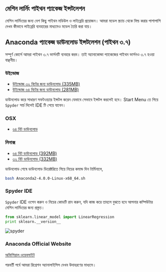 ## মেশিন লার্নিং পাইথন প্যাকেজ ইন্সটলেশন

মেশিন লার্নিংয়ের জন্য বেশ কিছু পাইথন মডিউল ও লাইব্রেরি প্রয়োজন। আমরা মডেল স্ক্র্যাচ থেকে বিল্ড করার পাশাপাশি দেখব কীভাবে লাইব্রেরি ব্যবহারের মাধ্যমেও মডেল তৈরি করা যায়।

## Anaconda প্যাকেজ ডাউনলোড ইন্সটলেশন (পাইথন ৩.৭)

সম্পূর্ণ কোর্সে আমরা পাইথন ৩.৭ ভার্সনটি ব্যবহার করব। তাই অ্যানাকোন্ডা প্যাকেজের   পাইথন ভার্সনও ৩.৭ হওয়া বাঞ্ছনীয়। 

### উইন্ডোজ 

* [উইন্ডোজ ৩২ বিটের জন্য ডাউনলোড (335MB)](http://repo.continuum.io/archive/Anaconda2-4.0.0-Windows-x86_64.exe)
* [উইন্ডোজ ৬৪ বিটের জন্য ডাউনলোড (281MB)](http://repo.continuum.io/archive/Anaconda2-4.0.0-Windows-x86.exe)

ডাউনলোড করে সাধারণ সফটওয়্যার ইন্সটল করেন যেভাবে সেভাবে ইন্সটল করলেই হবে। Start Menu তে গিয়ে `Spyder` সার্চ দিলেই IDE টি পেয়ে যাবেন। 

### OSX

* [৬৪ বিট ডাউনলোড](http://repo.continuum.io/archive/Anaconda2-4.0.0-MacOSX-x86_64.pkg)

### লিনাক্স

* [৬৪ বিট ডাউনলোড (392MB)](http://repo.continuum.io/archive/Anaconda2-4.0.0-Linux-x86_64.sh)
* [৩২ বিট ডাউনলোড (332MB)](http://repo.continuum.io/archive/Anaconda2-4.0.0-Linux-x86.sh)

ডাউনলোড শেষে ডাউনলোড ডিরেক্টরিতে গিয়ে নিচের কমান্ড দিন টার্মিনালে,

```bash
bash Anaconda2-4.0.0-Linux-x68_64.sh
```

### Spyder IDE

`Spyder` IDE ওপেন করুন ও নিচের কোডটি রান করুন, যদি কাজ করে তাহলে বুঝতে হবে আপনার কম্পিউটার মেশিন লার্নিংয়ের জন্য প্রস্তুত।

```python
from sklearn.linear_model import LinearRegression
print sklearn.__version__
```

![spyder](http://i.imgur.com/60fqy4Y.gif)

### Anaconda Official Website

[অফিশিয়াল ওয়েবসাইট](https://www.continuum.io/downloads)

পরবর্তী পর্বে আমরা রিগ্রেশন অ্যানালাইসিস দেখব উদাহরণের মাধ্যমে।
